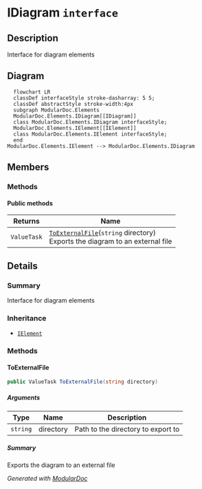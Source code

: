 # IDiagram `interface`

## Description
Interface for diagram elements

## Diagram
```mermaid
  flowchart LR
  classDef interfaceStyle stroke-dasharray: 5 5;
  classDef abstractStyle stroke-width:4px
  subgraph ModularDoc.Elements
  ModularDoc.Elements.IDiagram[[IDiagram]]
  class ModularDoc.Elements.IDiagram interfaceStyle;
  ModularDoc.Elements.IElement[[IElement]]
  class ModularDoc.Elements.IElement interfaceStyle;
  end
ModularDoc.Elements.IElement --> ModularDoc.Elements.IDiagram
```

## Members
### Methods
#### Public  methods
| Returns | Name |
| --- | --- |
| `ValueTask` | [`ToExternalFile`](#toexternalfile)(`string` directory)<br>Exports the diagram to an external file |

## Details
### Summary
Interface for diagram elements

### Inheritance
 - [
`IElement`
](./IElement.md)

### Methods
#### ToExternalFile
```csharp
public ValueTask ToExternalFile(string directory)
```
##### Arguments
| Type | Name | Description |
| --- | --- | --- |
| `string` | directory | Path to the directory to export to |

##### Summary
Exports the diagram to an external file

*Generated with* [*ModularDoc*](https://github.com/hailstorm75/ModularDoc)
